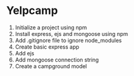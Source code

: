 # Yelpcamp

1. Initialize a project using npm
2. Install express, ejs and mongoose using npm
3. Add .gitignore file to ignore node_modules
4. Create basic express app
5. Add ejs
6. Add mongoose connection string 
7. Create a campground model